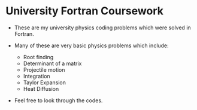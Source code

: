 # University Fortran Coursework
- These are my university physics coding problems which were solved in Fortran.

- Many of these are very basic physics problems which include:
  - Root finding
  - Determinant of a matrix
  - Projectile motion
  - Integration
  - Taylor Expansion
  - Heat Diffusion
 
- Feel free to look through the codes.

